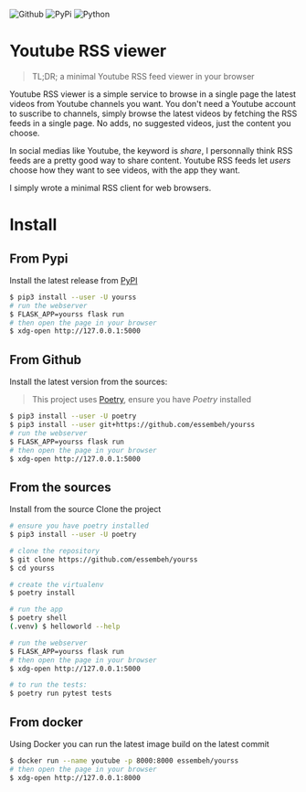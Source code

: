 ![Github](https://img.shields.io/github/tag/essembeh/yourss.svg)
![PyPi](https://img.shields.io/pypi/v/yourss.svg)
![Python](https://img.shields.io/pypi/pyversions/yourss.svg)


# Youtube RSS viewer

> TL;DR; a minimal Youtube RSS feed viewer in your browser

Youtube RSS viewer is a simple service to browse in a single page the latest videos from Youtube channels you want.
You don't need a Youtube account to suscribe to channels, simply browse the latest videos by fetching the RSS feeds in a single page. No adds, no suggested videos, just the content you choose.

In social medias like Youtube, the keyword is *share*, I personnally think RSS feeds are a pretty good way to share content. Youtube RSS feeds let *users* choose how they want to see videos, with the app they want.

I simply wrote a minimal RSS client for web browsers.


# Install

## From Pypi

Install the latest release from [PyPI](https://pypi.org/project/yourss/)
```sh
$ pip3 install --user -U yourss
# run the webserver
$ FLASK_APP=yourss flask run
# then open the page in your browser
$ xdg-open http://127.0.0.1:5000
```

## From Github

Install the latest version from the sources:

> This project uses [Poetry](https://python-poetry.org), ensure you have *Poetry* installed

```sh
$ pip3 install --user -U poetry
$ pip3 install --user git+https://github.com/essembeh/yourss
# run the webserver
$ FLASK_APP=yourss flask run
# then open the page in your browser
$ xdg-open http://127.0.0.1:5000
```

## From the sources

Install from the source
Clone the project
```sh
# ensure you have poetry installed
$ pip3 install --user -U poetry

# clone the repository
$ git clone https://github.com/essembeh/yourss
$ cd yourss

# create the virtualenv
$ poetry install

# run the app
$ poetry shell
(.venv) $ helloworld --help

# run the webserver
$ FLASK_APP=yourss flask run
# then open the page in your browser
$ xdg-open http://127.0.0.1:5000

# to run the tests:
$ poetry run pytest tests
```

## From docker

Using Docker you can run the latest image build on the latest commit
```sh
$ docker run --name youtube -p 8000:8000 essembeh/yourss
# then open the page in your browser
$ xdg-open http://127.0.0.1:8000
```